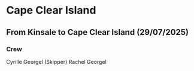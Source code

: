 # Cape Clear Island

## From Kinsale to Cape Clear Island (29/07/2025)


### Crew

Cyrille Georgel (Skipper)
Rachel Georgel
